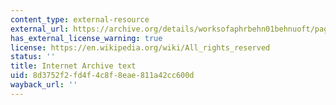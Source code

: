 ```yaml
---
content_type: external-resource
external_url: https://archive.org/details/worksofaphrbehn01behnuoft/page/14/mode/2up
has_external_license_warning: true
license: https://en.wikipedia.org/wiki/All_rights_reserved
status: ''
title: Internet Archive text
uid: 8d3752f2-fd4f-4c8f-8eae-811a42cc600d
wayback_url: ''
---
```

